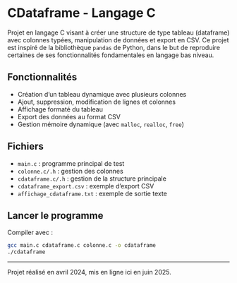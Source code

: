 # CDataframe - Langage C

Projet en langage C visant à créer une structure de type tableau (dataframe) avec colonnes typées, manipulation de données et export en CSV. Ce projet est inspiré de la bibliothèque `pandas` de Python, dans le but de reproduire certaines de ses fonctionnalités fondamentales en langage bas niveau.

## Fonctionnalités
- Création d’un tableau dynamique avec plusieurs colonnes
- Ajout, suppression, modification de lignes et colonnes
- Affichage formaté du tableau
- Export des données au format CSV
- Gestion mémoire dynamique (avec `malloc`, `realloc`, `free`)

## Fichiers
- `main.c` : programme principal de test
- `colonne.c/.h` : gestion des colonnes
- `cdataframe.c/.h` : gestion de la structure principale
- `cdataframe_export.csv` : exemple d’export CSV
- `affichage_cdataframe.txt` : exemple de sortie texte

## Lancer le programme

Compiler avec :
```bash
gcc main.c cdataframe.c colonne.c -o cdataframe
./cdataframe
```

---

Projet réalisé en avril 2024, mis en ligne ici en juin 2025.
